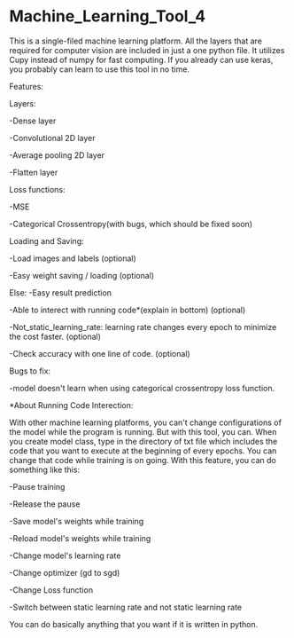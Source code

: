 # Machine_Learning_Tool_4
This is a single-filed machine learning platform. All the layers that are required for computer vision are included in just a one python file. 
It utilizes Cupy instead of numpy for fast computing. 
If you already can use keras, you probably can learn to use this tool in no time.

Features:

 Layers:
 
 -Dense layer
 
 -Convolutional 2D layer
 
 -Average pooling 2D layer
 
 -Flatten layer
 
 Loss functions:
 
 -MSE
 
 -Categorical Crossentropy(with bugs, which should be fixed soon)
 
 Loading and Saving:
 
 -Load images and labels (optional)
 
 -Easy weight saving / loading (optional)
 
 Else:
 -Easy result prediction
 
 -Able to interect with running code*(explain in bottom) (optional)
 
 -Not_static_learning_rate: learning rate changes every epoch to minimize the cost faster. (optional)
 
 -Check accuracy with one line of code. (optional)
 
Bugs to fix:

 -model doesn't learn when using categorical crossentropy loss function.
 
*About Running Code Interection:  

 With other machine learning platforms, you can't change configurations of the model while the program is running. But with this tool, you can. 
 When you create model class, type in the directory of txt file which includes the code that you want to execute at the beginning of every epochs. 
 You can change that code while training is on going. 
 With this feature, you can do something like this:
 
 -Pause training
 
 -Release the pause
 
 -Save model's weights while training
 
 -Reload model's weights while training
 
 -Change model's learning rate
 
 -Change optimizer (gd to sgd)
 
 -Change Loss function
 
 -Switch between static learning rate and not static learning rate
 
 You can do basically anything that you want if it is written in python.
